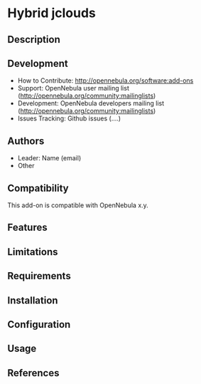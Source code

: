 # Hybrid jclouds

## Description

## Development

* How to Contribute: http://opennebula.org/software:add-ons
* Support: OpenNebula user  mailing list (http://opennebula.org/community:mailinglists)
* Development: OpenNebula developers  mailing list (http://opennebula.org/community:mailinglists)
* Issues Tracking: Github issues (….)

## Authors

* Leader: Name (email)
* Other

## Compatibility

This add-on is compatible with OpenNebula x.y.

## Features

## Limitations

## Requirements

## Installation

## Configuration

## Usage 

## References

